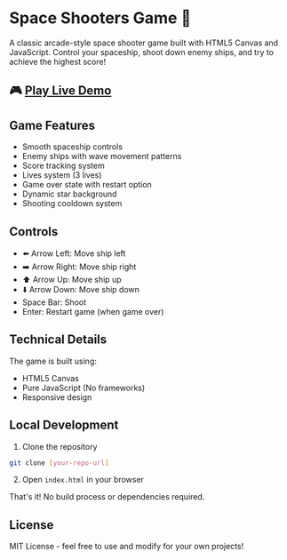# Space Shooters Game 🚀

A classic arcade-style space shooter game built with HTML5 Canvas and JavaScript. Control your spaceship, shoot down enemy ships, and try to achieve the highest score!

## 🎮 [Play Live Demo](https://mt3k.net/mondo/Games/SpaceShooters-Game/)

## Game Features

- Smooth spaceship controls
- Enemy ships with wave movement patterns
- Score tracking system
- Lives system (3 lives)
- Game over state with restart option
- Dynamic star background
- Shooting cooldown system

## Controls

- ⬅️ Arrow Left: Move ship left
- ➡️ Arrow Right: Move ship right
- ⬆️ Arrow Up: Move ship up
- ⬇️ Arrow Down: Move ship down
- Space Bar: Shoot
- Enter: Restart game (when game over)

## Technical Details

The game is built using:
- HTML5 Canvas
- Pure JavaScript (No frameworks)
- Responsive design

## Local Development

1. Clone the repository
```bash
git clone [your-repo-url]
```

2. Open `index.html` in your browser

That's it! No build process or dependencies required.

## License

MIT License - feel free to use and modify for your own projects! 